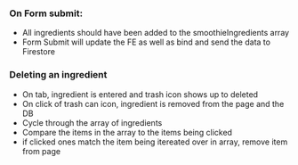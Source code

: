 ### On Form submit:

 - All ingredients should have been added to the smoothieIngredients array
 - Form Submit will update the FE as well as bind and send the data to Firestore

 ### Deleting an ingredient
  - On tab, ingredient is entered and trash icon shows up to deleted
  - On click of trash can icon, ingredient is removed from the page and the DB
  - Cycle through the array of ingredients
  - Compare the items in the array to the items being clicked
  - if clicked ones match the item being itereated over in array, remove item from page
